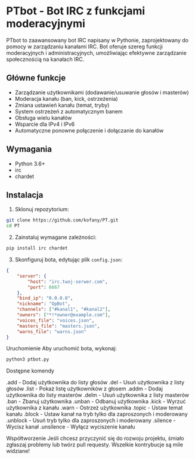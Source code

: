 # PTbot - Bot IRC z funkcjami moderacyjnymi

PTbot to zaawansowany bot IRC napisany w Pythonie, zaprojektowany do pomocy w zarządzaniu kanałami IRC. Bot oferuje szereg funkcji moderacyjnych i administracyjnych, umożliwiając efektywne zarządzanie społecznością na kanałach IRC.

## Główne funkcje

- Zarządzanie użytkownikami (dodawanie/usuwanie głosów i masterów)
- Moderacja kanału (ban, kick, ostrzeżenia)
- Zmiana ustawień kanału (temat, tryby)
- System ostrzeżeń z automatycznym banem
- Obsługa wielu kanałów
- Wsparcie dla IPv4 i IPv6
- Automatyczne ponowne połączenie i dołączanie do kanałów

## Wymagania

- Python 3.6+
- irc
- chardet

## Instalacja

1. Sklonuj repozytorium:

```bash
git clone https://github.com/kofany/PT.git
cd PT
```
2. Zainstaluj wymagane zależności:
```bash
pip install irc chardet
```
3. Skonfiguruj bota, edytując plik `config.json`:
```json
{
    "server": {
        "host": "irc.twoj-serwer.com",
        "port": 6667
    },
    "bind_ip": "0.0.0.0",
    "nickname": "OpBot",
    "channels": ["#kanal1", "#kanal2"],
    "owners": ["*!*owner@example.com"],
    "voices_file": "voices.json",
    "masters_file": "masters.json",
    "warns_file": "warns.json"
}
```

Uruchomienie
Aby uruchomić bota, wykonaj:
```bash
python3 ptbot.py
``` 
Dostępne komendy

.add <nick> - Dodaj użytkownika do listy głosów
.del <nick> - Usuń użytkownika z listy głosów
.list - Pokaż listę użytkowników z głosem
.addm <nick> - Dodaj użytkownika do listy masterów
.delm <nick> - Usuń użytkownika z listy masterów
.ban <nick> - Zbanuj użytkownika
.unban <maska> - Odbanuj użytkownika
.kick <nick> - Wyrzuć użytkownika z kanału
.warn <nick> - Ostrzeż użytkownika
.topic <tekst> - Ustaw temat kanału
.block - Ustaw kanał na tryb tylko dla zaproszonych i moderowany
.unblock - Usuń tryb tylko dla zaproszonych i moderowany
.silence - Wycisz kanał
.unsilence - Wyłącz wyciszenie kanału

Współtworzenie
Jeśli chcesz przyczynić się do rozwoju projektu, śmiało zgłaszaj problemy lub twórz pull requesty. Wszelkie kontrybucje są mile widziane!
